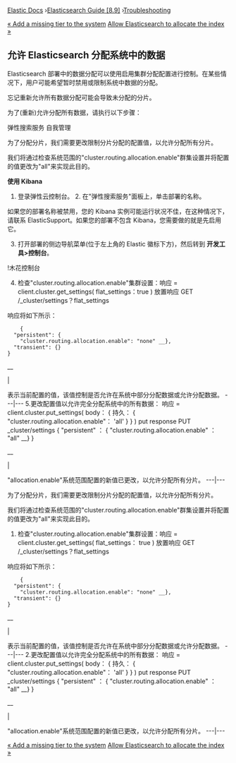 

[Elastic Docs](/guide/) ›[Elasticsearch Guide [8.9]](index.md)
›[Troubleshooting](troubleshooting.md)

[« Add a missing tier to the system](add-tier.md) [Allow Elasticsearch to
allocate the index »](allow-all-index-allocation.md)

## 允许 Elasticsearch 分配系统中的数据

Elasticsearch 部署中的数据分配可以使用启用集群分配配置进行控制。在某些情况下，用户可能希望暂时禁用或限制系统中数据的分配。

忘记重新允许所有数据分配可能会导致未分配的分片。

为了(重新)允许分配所有数据，请执行以下步骤：

弹性搜索服务 自我管理

为了分配分片，我们需要更改限制分片分配的配置值，以允许分配所有分片。

我们将通过检查系统范围的"cluster.routing.allocation.enable"群集设置并将配置的值更改为"all"来实现此目的。

**使用 Kibana**

1. 登录弹性云控制台。  2. 在"弹性搜索服务"面板上，单击部署的名称。

如果您的部署名称被禁用，您的 Kibana 实例可能运行状况不佳，在这种情况下，请联系 ElasticSupport。如果您的部署不包含 Kibana，您需要做的就是先启用它。

3. 打开部署的侧边导航菜单(位于左上角的 Elastic 徽标下方)，然后转到 **开发工具>控制台**。

!木花控制台

4. 检查"cluster.routing.allocation.enable"集群设置：响应 = client.cluster.get_settings( flat_settings：true ) 放置响应 GET /_cluster/settings？flat_settings

响应将如下所示：

    
        {
      "persistent": {
        "cluster.routing.allocation.enable": "none" __},
      "transient": {}
    }

__

|

表示当前配置的值，该值控制是否允许在系统中部分分配数据或允许分配数据。   ---|--- 5.更改配置值以允许完全分配系统中的所有数据： 响应 = client.cluster.put_settings( body： { 持久： { "cluster.routing.allocation.enable"： 'all' } } ) put response PUT _cluster/settings { "persistent" ： { "cluster.routing.allocation.enable" ： "all" __} }

__

|

"allocation.enable"系统范围配置的新值已更改，以允许分配所有分片。   ---|---   

为了分配分片，我们需要更改限制分片分配的配置值，以允许分配所有分片。

我们将通过检查系统范围的"cluster.routing.allocation.enable"群集设置并将配置的值更改为"all"来实现此目的。

1. 检查"cluster.routing.allocation.enable"集群设置：响应 = client.cluster.get_settings( flat_settings： true ) 放置响应 GET /_cluster/settings？flat_settings

响应将如下所示：

    
        {
      "persistent": {
        "cluster.routing.allocation.enable": "none" __},
      "transient": {}
    }

__

|

表示当前配置的值，该值控制是否允许在系统中部分分配数据或允许分配数据。   ---|--- 2.更改配置值以允许完全分配系统中的所有数据： 响应 = client.cluster.put_settings( body： { 持久： { "cluster.routing.allocation.enable"： 'all' } } ) put response PUT _cluster/settings { "persistent" ： { "cluster.routing.allocation.enable" ： "all" __} }

__

|

"allocation.enable"系统范围配置的新值已更改，以允许分配所有分片。   ---|---   

[« Add a missing tier to the system](add-tier.md) [Allow Elasticsearch to
allocate the index »](allow-all-index-allocation.md)
